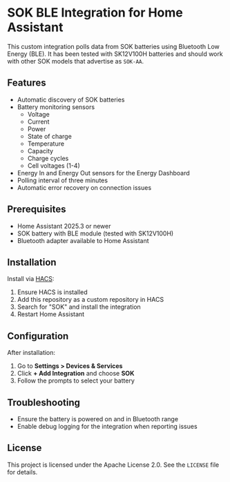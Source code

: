# SOK BLE Integration for Home Assistant

This custom integration polls data from SOK batteries using Bluetooth Low Energy (BLE).
It has been tested with SK12V100H batteries and should work with other SOK models
that advertise as `SOK-AA`.

## Features
- Automatic discovery of SOK batteries
- Battery monitoring sensors
  - Voltage
  - Current
  - Power
  - State of charge
  - Temperature
  - Capacity
  - Charge cycles
  - Cell voltages (1-4)
- Energy In and Energy Out sensors for the Energy Dashboard
- Polling interval of three minutes
- Automatic error recovery on connection issues

## Prerequisites
- Home Assistant 2025.3 or newer
- SOK battery with BLE module (tested with SK12V100H)
- Bluetooth adapter available to Home Assistant

## Installation
Install via [HACS](https://hacs.xyz/):
1. Ensure HACS is installed
2. Add this repository as a custom repository in HACS
3. Search for "SOK" and install the integration
4. Restart Home Assistant

## Configuration
After installation:
1. Go to **Settings > Devices & Services**
2. Click **+ Add Integration** and choose **SOK**
3. Follow the prompts to select your battery

## Troubleshooting
- Ensure the battery is powered on and in Bluetooth range
- Enable debug logging for the integration when reporting issues

## License
This project is licensed under the Apache License 2.0. See the `LICENSE` file for details.
